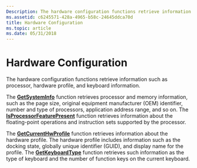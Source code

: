 ```yaml
---
Description: The hardware configuration functions retrieve information such as processor, hardware profile, and keyboard information.
ms.assetid: c6245571-428a-4965-b58c-24645ddca70d
title: Hardware Configuration
ms.topic: article
ms.date: 05/31/2018
---
```


# Hardware Configuration

The hardware configuration functions retrieve information such as processor, hardware profile, and keyboard information.

The [**GetSystemInfo**](https://msdn.microsoft.com/library/ms724381(v=VS.85).aspx) function retrieves processor and memory information, such as the page size, original equipment manufacturer (OEM) identifier, number and type of processors, application address range, and so on. The [**IsProcessorFeaturePresent**](https://msdn.microsoft.com/library/ms724482(v=VS.85).aspx) function retrieves information about the floating-point operations and instruction sets supported by the processor.

The [**GetCurrentHwProfile**](/windows/desktop/api/Winbase/nf-winbase-getcurrenthwprofilea) function retrieves information about the hardware profile. The hardware profile includes information such as the docking state, globally unique identifier (GUID), and display name for the profile. The [**GetKeyboardType**](https://docs.microsoft.com/windows/desktop/api/winuser/nf-winuser-getkeyboardtype) function retrieves such information as the type of keyboard and the number of function keys on the current keyboard.

 

 



